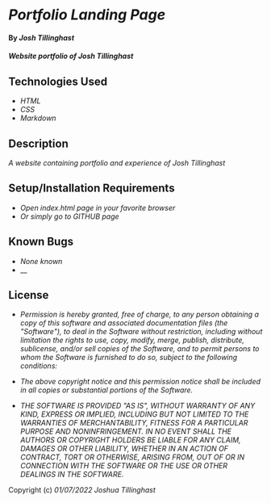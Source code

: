 # _Portfolio Landing Page_

#### By _**Josh Tillinghast**_

#### _Website portfolio of Josh Tillinghast_

## Technologies Used

* _HTML_
* _CSS_
* _Markdown_


## Description

_A website containing portfolio and experience of Josh Tillinghast_

## Setup/Installation Requirements

* _Open index.html page in your favorite browser_
* _Or simply go to GITHUB page_


## Known Bugs

* _None known_
* __

## License

* _Permission is hereby granted, free of charge, to any person obtaining a copy
of this software and associated documentation files (the "Software"), to deal
in the Software without restriction, including without limitation the rights
to use, copy, modify, merge, publish, distribute, sublicense, and/or sell
copies of the Software, and to permit persons to whom the Software is
furnished to do so, subject to the following conditions:_

* _The above copyright notice and this permission notice shall be included in all
copies or substantial portions of the Software._

* _THE SOFTWARE IS PROVIDED "AS IS", WITHOUT WARRANTY OF ANY KIND, EXPRESS OR
IMPLIED, INCLUDING BUT NOT LIMITED TO THE WARRANTIES OF MERCHANTABILITY,
FITNESS FOR A PARTICULAR PURPOSE AND NONINFRINGEMENT. IN NO EVENT SHALL THE
AUTHORS OR COPYRIGHT HOLDERS BE LIABLE FOR ANY CLAIM, DAMAGES OR OTHER
LIABILITY, WHETHER IN AN ACTION OF CONTRACT, TORT OR OTHERWISE, ARISING FROM,
OUT OF OR IN CONNECTION WITH THE SOFTWARE OR THE USE OR OTHER DEALINGS IN THE
SOFTWARE._

Copyright (c) _01/07/2022_ _Joshua Tillinghast_